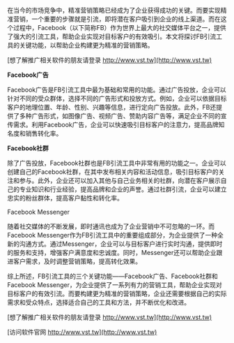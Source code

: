 在当今的市场竞争中，精准营销策略已经成为了企业获得成功的关键。而要实现精准营销，一个重要的步骤就是引流，即将潜在客户吸引到企业的线上渠道。而在这个过程中，Facebook（以下简称FB）作为世界上最大的社交媒体平台之一，提供了强大的引流工具，帮助企业实现对目标客户的有效吸引。本文将探讨FB引流工具的关键功能，以帮助企业构建更为精准的营销策略。

[想了解推广相关软件的朋友请登录 http://www.vst.tw](http://www.vst.tw)

**Facebook广告**

Facebook广告是FB引流工具中最为基础和常用的功能。通过广告投放，企业可以针对不同的受众群体，选择不同的广告形式和投放方式。例如，企业可以依据目标客户的地理位置、年龄、性别、兴趣等信息，进行定向广告投放。此外，FB还提供了多种广告形式，如图像广告、视频广告、赞助内容广告等，满足企业不同的宣传需求。利用Facebook广告，企业可以快速吸引目标客户的注意力，提高品牌知名度和销售转化率。

**Facebook社群**

除了广告投放，Facebook社群也是FB引流工具中非常有用的功能之一。企业可以创建自己的Facebook社群，在其中发布相关内容和活动信息，吸引目标客户的关注和参与。此外，企业还可以加入其他与自己业务相关的社群，向潜在客户展示自己的专业知识和行业经验，提高品牌和企业的声誉。通过社群引流，企业可以建立忠实的粉丝群体，提高客户黏性和转化率。

Facebook Messenger

随着社交媒体的不断发展，即时通讯也成为了企业营销中不可忽略的一环。而Facebook Messenger作为FB引流工具中的重要组成部分，为企业提供了一种全新的沟通方式。通过Messenger，企业可以与目标客户进行实时沟通，提供即时的服务和支持，增强客户满意度和忠诚度。同时，Messenger还可以帮助企业跟进客户需求，及时调整营销策略，提高转化效果。

综上所述，FB引流工具的三个关键功能——Facebook广告、Facebook社群和Facebook Messenger，为企业提供了一系列有力的营销工具，帮助企业实现对目标客户的有效引流。而要构建更为精准的营销策略，企业还需要根据自己的实际需求和受众特点，选择适合自己的工具和方法，并不断优化和改进。

[想了解推广相关软件的朋友请登录 http://www.vst.tw](http://www.vst.tw)


[访问软件官网 http://www.vst.tw](http://www.vst.tw)
